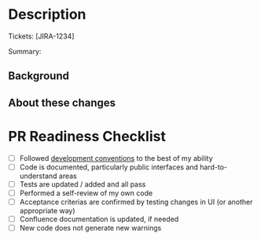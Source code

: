 # Description

Tickets: [JIRA-1234] <!-- Replace with appropriate tickets. Some automation depend on this section, don't remove -->

Summary: <!-- Must be provided. In ONE sentence tell us what this PR accomplishes -->

## Background

<!-- In a few sentences provice a description of the problem been resolved. -->

## About these changes

<!--
Help us understand what you did and why you did it. Provide a summary of your changes, including screenshots if appropriate.
-->

# PR Readiness Checklist

<!-- Complete all the checklist steps to the best of your ability, marking steps as you complete them or adding comment on why you didn't do it. -->

- [ ] Followed [development conventions][1] to the best of my ability
- [ ] Code is documented, particularly public interfaces and hard-to-understand areas
- [ ] Tests are updated / added and all pass
- [ ] Performed a self-review of my own code
- [ ] Acceptance criterias are confirmed by testing changes in UI (or another appropriate way)
- [ ] Confluence documentation is updated, if needed
- [ ] New code does not generate new warnings

[1]: https://agileharbor.atlassian.net/wiki/spaces/DEV/pages/1114130/Conventions
